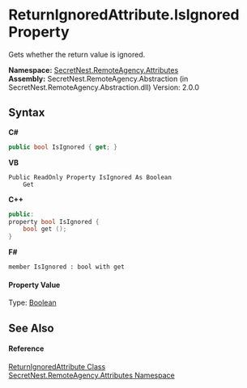 # ReturnIgnoredAttribute.IsIgnored Property 
 

Gets whether the return value is ignored.

**Namespace:**&nbsp;<a href="N_SecretNest_RemoteAgency_Attributes">SecretNest.RemoteAgency.Attributes</a><br />**Assembly:**&nbsp;SecretNest.RemoteAgency.Abstraction (in SecretNest.RemoteAgency.Abstraction.dll) Version: 2.0.0

## Syntax

**C#**<br />
``` C#
public bool IsIgnored { get; }
```

**VB**<br />
``` VB
Public ReadOnly Property IsIgnored As Boolean
	Get
```

**C++**<br />
``` C++
public:
property bool IsIgnored {
	bool get ();
}
```

**F#**<br />
``` F#
member IsIgnored : bool with get

```


#### Property Value
Type: <a href="https://docs.microsoft.com/dotnet/api/system.boolean" target="_blank">Boolean</a>

## See Also


#### Reference
<a href="T_SecretNest_RemoteAgency_Attributes_ReturnIgnoredAttribute">ReturnIgnoredAttribute Class</a><br /><a href="N_SecretNest_RemoteAgency_Attributes">SecretNest.RemoteAgency.Attributes Namespace</a><br />